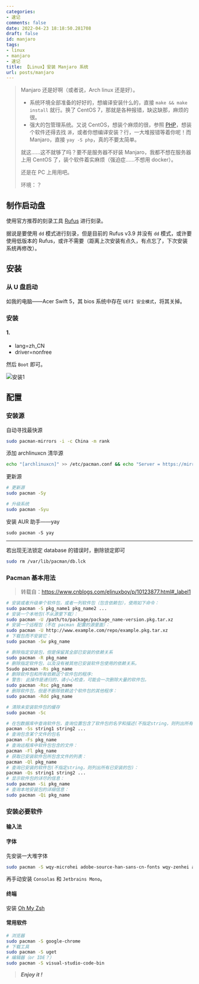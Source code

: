 ```yaml
---
categories:
- 速记
comments: false
date: 2022-04-23 18:18:50.281708
draft: false
id: manjaro
tags:
- linux
- manjaro
- 速记
title: 【Linux】安装 Manjaro 系统
url: posts/manjaro
---
```


> Manjaro 还是好啊（或者说，Arch linux 还是好）。
>
> - 系统环境全部准备的好好的，想编译安装什么的，直接 `make && make install` 就行。换了 CentOS 7，那就是各种报错，缺这缺那，麻烦的很。
> - 强大的包管理系统。又说 CentOS，想装个麻烦的很，参照 [PHP](https://www.vksir.zone/posts/php/)，想装个软件还得去找 `源`，或者你想编译安装？行，一大堆报错等着你呢！而 Manjaro，直接 `yay -S php`，真的不要太简单。
>
> 就这……这不就够了吗？要不是服务器不好装 Manjaro，我都不想在服务器上用 CentOS 了，装个软件着实麻烦（强迫症……不想用 docker）。
>
> 还是在 PC 上用用吧。
>
> 环境：？

<!-- more -->

## 制作启动盘

使用官方推荐的刻录工具 [Rufus](https://rufus.ie/) 进行刻录。

据说是要使用 `dd` 模式进行刻录，但是目前的 Rufus v3.9 并没有 `dd` 模式，或许要使用低版本的 Rufus，或许不需要（距离上次安装有点久，有点忘了，下次安装系统再修改）。

## 安装

### 从 U 盘启动

如我的电脑——Acer Swift 5，其 bios 系统中存在 `UEFI 安全模式`，将其关掉。

### 安装

#### 1.

- lang=zh_CN
- driver=nonfree

然后 `Boot` 即可。

![安装1](https://static.vksir.zone/img/Snipaste_2020-03-11_15-53-19.png)

## 配置

### 安装源

自动寻找最快源

```sh
sudo pacman-mirrors -i -c China -m rank
```

添加 archlinuxcn 清华源

```sh
echo "[archlinuxcn]" >> /etc/pacman.conf && echo "Server = https://mirrors.tuna.tsinghua.edu.cn/archlinuxcn/$arch" >> /etc/pacman.conf && sudo pacman -S archlinuxcn-keyring
```

更新源

```sh
# 更新源
sudo pacman -Sy

# 升级系统
sudo pacman -Syu
```

安装 AUR 助手——yay

```
sudo pacman -S yay
```

---

若出现无法锁定 database 的错误时，删除锁定即可

```sh
sudo rm /var/lib/pacman/db.lck
```

### Pacman 基本用法

> 转载自：<u>https://www.cnblogs.com/elinuxboy/p/10123877.html#_label1</u>

```sh
# 安装或者升级单个软件包，或者一列软件包（包含依赖包），使用如下命令：
sudo pacman -S pkg_name1 pkg_name2 ...
# 安装一个本地包(不从源里下载）：
sudo pacman -U /path/to/package/package_name-version.pkg.tar.xz
# 安装一个远程包（不在 pacman 配置的源里面）：
sudo pacman -U http://www.example.com/repo/example.pkg.tar.xz
# 下载包而不安装它：
sudo pacman -Sw pkg_name

# 删除指定安装包，但是保留其全部已安装的依赖关系
sudo pacman -R pkg_name 
# 删除指定软件包，以及没有被其他已安装软件包使用的依赖关系。 
5sudo pacman -Rs pkg_name 
# 删除软件包和所有依赖这个软件包的程序:
# 警告: 此操作是递归的，请小心检查，可能会一次删除大量的软件包。
sudo pacman -Rsc pkg_name
# 删除软件包，但是不删除依赖这个软件包的其他程序：
sudo pacman -Rdd pkg_name

# 清除未安装软件包的缓存 
sudo pacman -Sc 

# 在包数据库中查询软件包，查询位置包含了软件包的名字和描述(不指定string，则列出所有已安装的包)：
pacman -Ss string1 string2 ...
# 查询包含某个文件的包名     
pacman -Fs pkg_name
# 查询远程库中软件包包含的文件：
pacman -Fl pkg_name
# 获取已安装软件包所包含文件的列表：
pacman -Ql pkg_name
# 查询已安装的软件包(不指定string，则列出所有已安装的包)：
pacman -Qs string1 string2 ...
# 显示软件包的详尽的信息：
sudo pacman -Si pkg_name
# 查询本地安装包的详细信息：
sudo pacman -Qi pkg_name
```

### 安装必要软件

#### 输入法

#### 字体

先安装一大堆字体

```sh
sudo pacman -S wqy-microhei adobe-source-han-sans-cn-fonts wqy-zenhei adobe-source-han-serif-cn-fonts adobe-source-sans-pro-fonts adobe-source-serif-pro-fonts
```

再手动安装 `Consolas` 和 `Jetbrains Mono`。

#### 终端

安装 [Oh My Zsh](https://www.vksir.zone/posts/onmyzsh)

#### 常用软件

```sh
# 浏览器
sudo pacman -S google-chrome
# 下载工具
sudo pacman -S uget
# 编辑器（or IDE？）
sudo pacman -S visual-studio-code-bin
```

> ***Enjoy it !***
